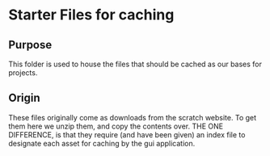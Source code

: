 # Starter Files for caching

## Purpose
This folder is used to house the files that should be cached as our bases for projects.

## Origin
These files originally come as downloads from the scratch website.  To get them here we unzip them, and copy the contents over. THE ONE DIFFERENCE, is that they require (and have been given) an index file to designate each asset for caching by the gui application.


